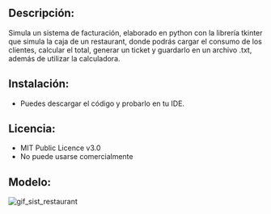 ## Descripción: 
Simula un sistema de facturación, elaborado en python con la librería tkinter que simula la caja de un restaurant, donde podrás cargar el consumo de los clientes, calcular el total, generar un ticket y guardarlo en un archivo .txt, además de utilizar la calculadora.
## Instalación:
- Puedes descargar el código y probarlo en tu IDE.
## Licencia: 
- MIT Public Licence v3.0
- No puede usarse comercialmente
## Modelo:
![gif_sist_restaurant](https://user-images.githubusercontent.com/97257149/231280557-1b00bdd6-084b-4561-8c7d-972c267fc450.gif)
